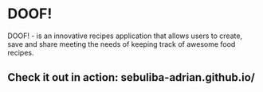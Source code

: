 # DOOF!
DOOF! - is  an innovative recipes application that allows users  to create, save and share meeting the needs of keeping track of awesome food recipes.
## Check it out in action: sebuliba-adrian.github.io/